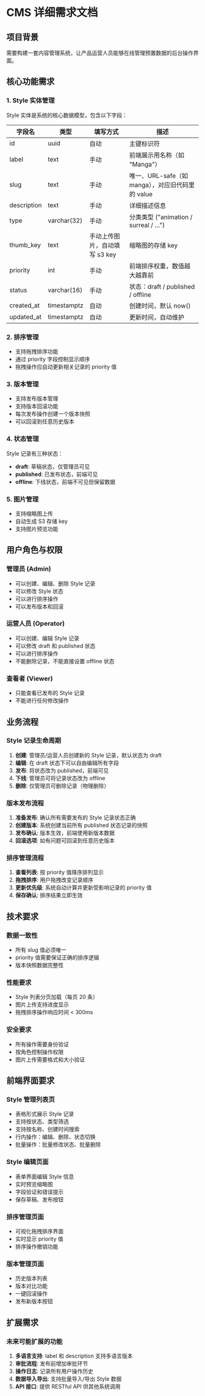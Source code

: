 # CMS 详细需求文档

## 项目背景
需要构建一套内容管理系统，让产品运营人员能够在线管理预置数据的后台操作界面。

## 核心功能需求

### 1. Style 实体管理
Style 实体是系统的核心数据模型，包含以下字段：

| 字段名 | 类型 | 填写方式 | 描述 |
|--------|------|----------|------|
| id | uuid | 自动 | 主键标识符 |
| label | text | 手动 | 前端展示用名称（如 "Manga"） |
| slug | text | 手动 | 唯一、URL-safe（如 manga），对应旧代码里的 value |
| description | text | 手动 | 详细描述信息 |
| type | varchar(32) | 手动 | 分类类型 ("animation / surreal / …") |
| thumb_key | text | 手动上传图片，自动填写 s3 key | 缩略图的存储 key |
| priority | int | 手动 | 前端排序权重，数值越大越靠前 |
| status | varchar(16) | 手动 | 状态：draft / published / offline |
| created_at | timestamptz | 自动 | 创建时间，默认 now() |
| updated_at | timestamptz | 自动 | 更新时间，自动维护 |

### 2. 排序管理
- 支持拖拽排序功能
- 通过 priority 字段控制显示顺序
- 拖拽操作应自动更新相关记录的 priority 值

### 3. 版本管理
- 支持发布版本管理
- 支持版本回滚功能
- 每次发布操作创建一个版本快照
- 可以回滚到任意历史版本

### 4. 状态管理
Style 记录有三种状态：
- **draft**: 草稿状态，仅管理员可见
- **published**: 已发布状态，前端可见
- **offline**: 下线状态，前端不可见但保留数据

### 5. 图片管理
- 支持缩略图上传
- 自动生成 S3 存储 key
- 支持图片预览功能

## 用户角色与权限

### 管理员 (Admin)
- 可以创建、编辑、删除 Style 记录
- 可以修改 Style 状态
- 可以进行排序操作
- 可以发布版本和回滚

### 运营人员 (Operator)  
- 可以创建、编辑 Style 记录
- 可以修改 draft 和 published 状态
- 可以进行排序操作
- 不能删除记录，不能直接设置 offline 状态

### 查看者 (Viewer)
- 只能查看已发布的 Style 记录
- 不能进行任何修改操作

## 业务流程

### Style 记录生命周期
1. **创建**: 管理员/运营人员创建新的 Style 记录，默认状态为 draft
2. **编辑**: 在 draft 状态下可以自由编辑所有字段
3. **发布**: 将状态改为 published，前端可见
4. **下线**: 管理员可将记录状态改为 offline
5. **删除**: 仅管理员可删除记录（物理删除）

### 版本发布流程
1. **准备发布**: 确认所有需要发布的 Style 记录状态正确
2. **创建版本**: 系统创建当前所有 published 状态记录的快照
3. **发布确认**: 版本生效，前端使用新版本数据
4. **回滚选项**: 如有问题可回滚到任意历史版本

### 排序管理流程
1. **查看列表**: 按 priority 值降序排列显示
2. **拖拽排序**: 用户拖拽改变记录顺序
3. **更新优先级**: 系统自动计算并更新受影响记录的 priority 值
4. **保存确认**: 排序结果立即生效

## 技术要求

### 数据一致性
- 所有 slug 值必须唯一
- priority 值需要保证正确的排序逻辑
- 版本快照数据完整性

### 性能要求
- Style 列表分页加载（每页 20 条）
- 图片上传支持进度显示
- 拖拽排序操作响应时间 < 300ms

### 安全要求
- 所有操作需要身份验证
- 按角色控制操作权限
- 图片上传需要格式和大小验证

## 前端界面要求

### Style 管理列表页
- 表格形式展示 Style 记录
- 支持按状态、类型筛选
- 支持按名称、创建时间搜索
- 行内操作：编辑、删除、状态切换
- 批量操作：批量修改状态、批量删除

### Style 编辑页面
- 表单界面编辑 Style 信息
- 实时预览缩略图
- 字段验证和错误提示
- 保存草稿、发布按钮

### 排序管理页面
- 可视化拖拽排序界面
- 实时显示 priority 值
- 排序操作撤销功能

### 版本管理页面
- 历史版本列表
- 版本对比功能
- 一键回滚操作
- 发布新版本按钮

## 扩展需求

### 未来可能扩展的功能
1. **多语言支持**: label 和 description 支持多语言版本
2. **审批流程**: 发布前增加审批环节
3. **操作日志**: 记录所有用户操作历史
4. **数据导入导出**: 支持批量导入/导出 Style 数据
5. **API 接口**: 提供 RESTful API 供其他系统调用